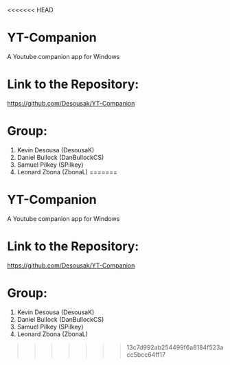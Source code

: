 <<<<<<< HEAD
# YT-Companion
A Youtube companion app for Windows

# Link to the Repository:
https://github.com/Desousak/YT-Companion

# Group:
1) Kevin Desousa  (DesousaK)
2) Daniel Bullock (DanBullockCS)
3) Samuel Pilkey  (SPilkey)
4) Leonard Zbona  (ZbonaL)
=======
# YT-Companion
A Youtube companion app for Windows

# Link to the Repository:
https://github.com/Desousak/YT-Companion

# Group:
1) Kevin Desousa  (DesousaK)
2) Daniel Bullock (DanBullockCS)
3) Samuel Pilkey  (SPilkey)
4) Leonard Zbona  (ZbonaL)
>>>>>>> 13c7d992ab254499f6a8184f523acc5bcc64ff17
